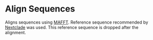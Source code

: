 # Align Sequences

Aligns sequences using [MAFFT](https://mafft.cbrc.jp/alignment/software/). Reference sequence recommended by [Nextclade](https://docs.nextstrain.org/projects/nextclade/en/stable/user/nextclade-cli.html) was used. This reference sequence is dropped after the alignment.